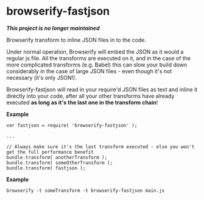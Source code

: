 # browserify-fastjson

***This project is no longer maintained***

Browserify transform to inline JSON files in to the code.

Under normal operation, Browserify will embed the JSON as it would a regular js file. All the transforms are executed on it, and in the case of the more complicated transforms
(e.g. Babel) this can slow your build down considerably in the case of large JSON files - even though it's not necessary (it's only JSON!).

Browserify-fastjson will read in your require'd JSON files as text and inline it directly into your code, after all your other transforms have already executed **as long as it's the last one in the transform chain**!


**Example**  
```
var fastjson = require( 'browserify-fastjson' );

...

// Always make sure it's the last transform executed - else you won't get the full performance benefit
bundle.transform( anotherTransform );
bundle.transform( someOtherTransform );
bundle.transform( fastjson );
```


**Example**  
```
browserify -t someTransform -t browserify-fastjson main.js
```
